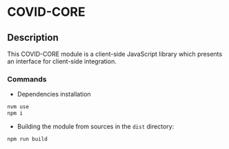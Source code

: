 # COVID-CORE

## Description

This COVID-CORE module is a client-side JavaScript library which presents an interface for client-side integration.

### Commands

- Dependencies installation

```bash
nvm use
npm i
```

- Building the module from sources in the `dist` directory:

```bash
npm run build
```